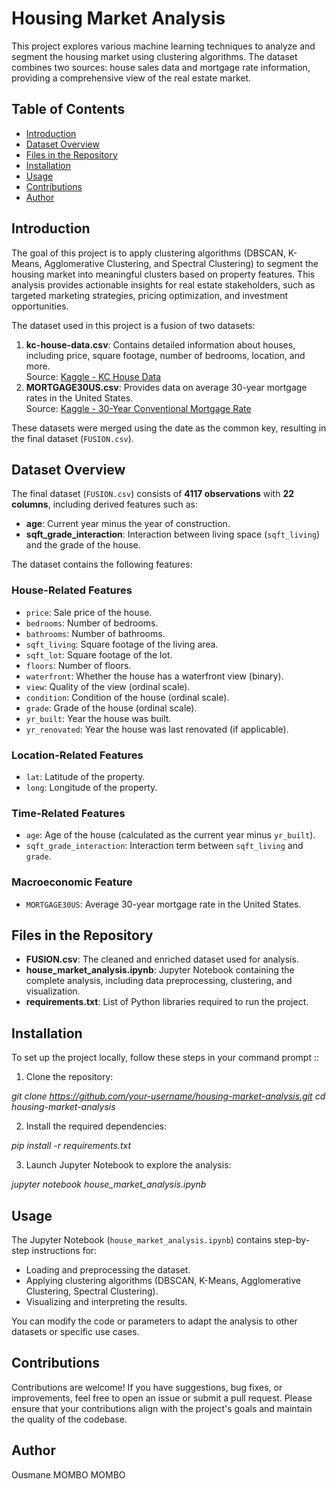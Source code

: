 # Housing Market Analysis

This project explores various machine learning techniques to analyze and segment the housing market using clustering algorithms. The dataset combines two sources: house sales data and mortgage rate information, providing a comprehensive view of the real estate market.


## Table of Contents

- [Introduction](#introduction)
- [Dataset Overview](#dataset-overview)
- [Files in the Repository](#files-in-the-repository)
- [Installation](#installation)
- [Usage](#usage)
- [Contributions](#contributions)
- [Author](#author)


## Introduction

The goal of this project is to apply clustering algorithms (DBSCAN, K-Means, Agglomerative Clustering, and Spectral Clustering) to segment the housing market into meaningful clusters based on property features. This analysis provides actionable insights for real estate stakeholders, such as targeted marketing strategies, pricing optimization, and investment opportunities.

The dataset used in this project is a fusion of two datasets:
1. **kc-house-data.csv**: Contains detailed information about houses, including price, square footage, number of bedrooms, location, and more.  
   Source: [Kaggle - KC House Data](https://www.kaggle.com/datasets/shivachandel/kc-house-data)
2. **MORTGAGE30US.csv**: Provides data on average 30-year mortgage rates in the United States.  
   Source: [Kaggle - 30-Year Conventional Mortgage Rate](https://www.kaggle.com/datasets/federalreserve/30-year-conventional-mortgage-rate)

These datasets were merged using the date as the common key, resulting in the final dataset (`FUSION.csv`).


## Dataset Overview

The final dataset (`FUSION.csv`) consists of **4117 observations** with **22 columns**, including derived features such as:
- **age**: Current year minus the year of construction.
- **sqft_grade_interaction**: Interaction between living space (`sqft_living`) and the grade of the house.

The dataset contains the following features:

### House-Related Features
- `price`: Sale price of the house.
- `bedrooms`: Number of bedrooms.
- `bathrooms`: Number of bathrooms.
- `sqft_living`: Square footage of the living area.
- `sqft_lot`: Square footage of the lot.
- `floors`: Number of floors.
- `waterfront`: Whether the house has a waterfront view (binary).
- `view`: Quality of the view (ordinal scale).
- `condition`: Condition of the house (ordinal scale).
- `grade`: Grade of the house (ordinal scale).
- `yr_built`: Year the house was built.
- `yr_renovated`: Year the house was last renovated (if applicable).

### Location-Related Features
- `lat`: Latitude of the property.
- `long`: Longitude of the property.

### Time-Related Features
- `age`: Age of the house (calculated as the current year minus `yr_built`).
- `sqft_grade_interaction`: Interaction term between `sqft_living` and `grade`.

### Macroeconomic Feature
- `MORTGAGE30US`: Average 30-year mortgage rate in the United States.


## Files in the Repository

- **FUSION.csv**: The cleaned and enriched dataset used for analysis.
- **house_market_analysis.ipynb**: Jupyter Notebook containing the complete analysis, including data preprocessing, clustering, and visualization.
- **requirements.txt**: List of Python libraries required to run the project.


## Installation

To set up the project locally, follow these steps in your command prompt ::

1. Clone the repository:

*git clone https://github.com/your-username/housing-market-analysis.git*
*cd housing-market-analysis*

2. Install the required dependencies:

*pip install -r requirements.txt*

3. Launch Jupyter Notebook to explore the analysis:

*jupyter notebook house_market_analysis.ipynb*


## Usage

The Jupyter Notebook (`house_market_analysis.ipynb`) contains step-by-step instructions for:
- Loading and preprocessing the dataset.
- Applying clustering algorithms (DBSCAN, K-Means, Agglomerative Clustering, Spectral Clustering).
- Visualizing and interpreting the results.

You can modify the code or parameters to adapt the analysis to other datasets or specific use cases.


## Contributions

Contributions are welcome! If you have suggestions, bug fixes, or improvements, feel free to open an issue or submit a pull request. Please ensure that your contributions align with the project's goals and maintain the quality of the codebase.


## Author

Ousmane MOMBO MOMBO